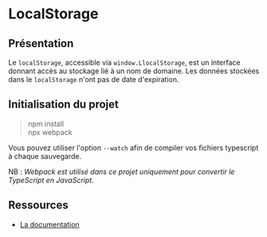 # LocalStorage

## Présentation

Le `localStorage`, accessible via `window.LlocalStorage`, est un interface donnant accès au stockage lié à un nom de domaine.
Les données stockées dans le `localStorage` n'ont pas de date d'expiration.

## Initialisation du projet

> npm install<br/>
> npx webpack

Vous pouvez utiliser l'option `--watch` afin de compiler vos fichiers typescript à chaque sauvegarde.

NB : *Webpack est utilisé dans ce projet uniquement pour convertir le TypeScript en JavaScript.*

## Ressources

* [La documentation](https://developer.mozilla.org/fr/docs/Web/API/Storage)